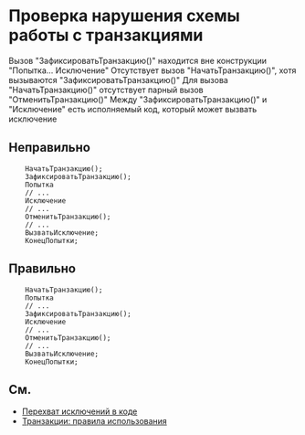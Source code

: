 # Проверка нарушения схемы работы с транзакциями

Вызов "ЗафиксироватьТранзакцию()" находится вне конструкции "Попытка... Исключение"
Отсутствует вызов "НачатьТранзакцию()", хотя вызываются "ЗафиксироватьТранзакцию()"
Для вызова "НачатьТранзакцию()" отсутствует парный вызов "ОтменитьТранзакцию()"
Mежду "ЗафиксироватьТранзакцию()" и "Исключение" есть исполняемый код, который может вызвать исключение

## Неправильно

```bsl
    НачатьТранзакцию();
    ЗафиксироватьТранзакцию();
    Попытка
    // ...
    Исключение
    // ...
    ОтменитьТранзакцию();
    // ...
    ВызватьИсключение;
    КонецПопытки;
```

## Правильно

```bsl
    НачатьТранзакцию();
    Попытка
    // ...
    ЗафиксироватьТранзакцию();
    Исключение
    // ...
    ОтменитьТранзакцию();
    // ...
    ВызватьИсключение;
    КонецПопытки;
```

## См.

- [Перехват исключений в коде](https://its.1c.ru/db/v8std#content:499:hdoc:3.6)
- [Транзакции: правила использования](https://its.1c.ru/db/v8std#content:783:hdoc:1.3)